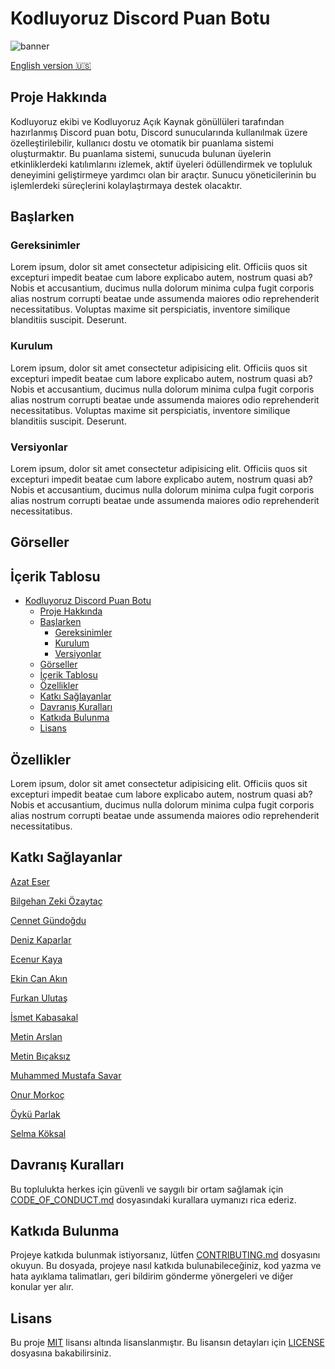 # Kodluyoruz Discord Puan Botu

![banner]()

[English version 🇺🇸]()

## Proje Hakkında
Kodluyoruz ekibi ve Kodluyoruz Açık Kaynak gönüllüleri tarafından hazırlanmış Discord puan botu, Discord sunucularında kullanılmak üzere özelleştirilebilir, kullanıcı dostu ve otomatik bir puanlama sistemi oluşturmaktır. Bu puanlama sistemi, sunucuda bulunan üyelerin etkinliklerdeki katılımlarını izlemek, aktif üyeleri ödüllendirmek ve topluluk deneyimini geliştirmeye yardımcı olan bir araçtır. Sunucu yöneticilerinin bu işlemlerdeki süreçlerini kolaylaştırmaya destek olacaktır.

## Başlarken

### Gereksinimler
Lorem ipsum, dolor sit amet consectetur adipisicing elit. Officiis quos sit excepturi impedit beatae cum labore explicabo autem, nostrum quasi ab? Nobis et accusantium, ducimus nulla dolorum minima culpa fugit corporis alias nostrum corrupti beatae unde assumenda maiores odio reprehenderit necessitatibus. Voluptas maxime sit perspiciatis, inventore similique blanditiis suscipit. Deserunt.

### Kurulum
Lorem ipsum, dolor sit amet consectetur adipisicing elit. Officiis quos sit excepturi impedit beatae cum labore explicabo autem, nostrum quasi ab? Nobis et accusantium, ducimus nulla dolorum minima culpa fugit corporis alias nostrum corrupti beatae unde assumenda maiores odio reprehenderit necessitatibus. Voluptas maxime sit perspiciatis, inventore similique blanditiis suscipit. Deserunt.

### Versiyonlar
Lorem ipsum, dolor sit amet consectetur adipisicing elit. Officiis quos sit excepturi impedit beatae cum labore explicabo autem, nostrum quasi ab? Nobis et accusantium, ducimus nulla dolorum minima culpa fugit corporis alias nostrum corrupti beatae unde assumenda maiores odio reprehenderit necessitatibus.

## Görseller


## İçerik Tablosu
- [Kodluyoruz Discord Puan Botu](#kodluyoruz-discord-puan-botu)
  - [Proje Hakkında](#proje-hakkında)
  - [Başlarken](#başlarken)
    - [Gereksinimler](#gereksinimler)
    - [Kurulum](#kurulum)
    - [Versiyonlar](#versiyonlar)
  - [Görseller](#görseller)
  - [İçerik Tablosu](#i̇çerik-tablosu)
  - [Özellikler](#özellikler)
  - [Katkı Sağlayanlar](#katkı-sağlayanlar)
  - [Davranış Kuralları](#davranış-kuralları)
  - [Katkıda Bulunma](#katkıda-bulunma)
  - [Lisans](#lisans)

## Özellikler 
Lorem ipsum, dolor sit amet consectetur adipisicing elit. Officiis quos sit excepturi impedit beatae cum labore explicabo autem, nostrum quasi ab? Nobis et accusantium, ducimus nulla dolorum minima culpa fugit corporis alias nostrum corrupti beatae unde assumenda maiores odio reprehenderit necessitatibus.

## Katkı Sağlayanlar 
[Azat Eser](https://github.com/azateser)

[Bilgehan Zeki Özaytaç](https://github.com/WildGenie)

[Cennet Gündoğdu](https://github.com/cennetgun)

[Deniz Kaparlar](https://github.com/denizk1)

[Ecenur Kaya](https://github.com/EcenurrKaya)

[Ekin Can Akın](-)

[Furkan Ulutaş](https://www.github.com/furkanulutas0)

[İsmet Kabasakal](https://github.com/ismet-k)

[Metin Arslan](https://github.com/code-a-man)

[Metin Bıçaksız](https://github.com/metinbicaksiz)

[Muhammed Mustafa Savar](https://github.com/muffafa)

[Onur Morkoç](https://github.com/Onur-Morkoc)

[Öykü Parlak](https://github.com/oykuparlakk)

[Selma Köksal](https://github.com/selmakoksal)

## Davranış Kuralları
Bu toplulukta herkes için güvenli ve saygılı bir ortam sağlamak için [CODE_OF_CONDUCT.md](CODE_OF_CONDUCT.md) dosyasındaki kurallara uymanızı rica ederiz.

## Katkıda Bulunma
Projeye katkıda bulunmak istiyorsanız, lütfen [CONTRIBUTING.md](CONTRIBUTING.md) dosyasını okuyun. Bu dosyada, projeye nasıl katkıda bulunabileceğiniz, kod yazma ve hata ayıklama talimatları, geri bildirim gönderme yönergeleri ve diğer konular yer alır.

## Lisans
Bu proje [MIT](https://choosealicense.com/licenses/mit/) lisansı altında lisanslanmıştır. Bu lisansın detayları için [LICENSE](LICENSE) dosyasına bakabilirsiniz.

